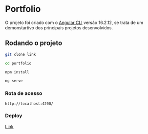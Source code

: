 # Portfolio

O projeto foi criado com o [Angular CLI](https://github.com/angular/angular-cli) versão 16.2.12, se trata de um demonstartivo dos principais projetos desenvolvidos.

## Rodando o projeto

```bash
git clone link
```

```bash
cd portfolio
```

```bash
npm install
```

```bash
ng serve
```

### Rota de acesso

`http://localhost:4200/`

### Deploy

[Link](https://portfolio-tan-eta-41.vercel.app/)
